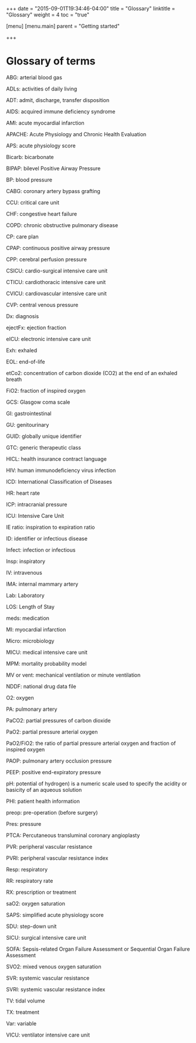+++
date = "2015-09-01T19:34:46-04:00"
title = "Glossary"
linktitle = "Glossary"
weight = 4
toc = "true"

[menu]
  [menu.main]
    parent = "Getting started"

+++


# Glossary of terms

ABG: arterial blood gas

ADLs: activities of daily living

ADT: admit, discharge, transfer disposition

AIDS: acquired immune deficiency syndrome

AMI: acute myocardial infarction 

APACHE: Acute Physiology and Chronic Health Evaluation

APS: acute physiology score 

Bicarb: bicarbonate

BIPAP: bilevel Positive Airway Pressure

BP: blood pressure

CABG: coronary artery bypass grafting 

CCU: critical care unit

CHF: congestive heart failure

COPD: chronic obstructive pulmonary disease

CP: care plan

CPAP: continuous positive airway pressure

CPP: cerebral perfusion pressure

CSICU: cardio-surgical intensive care unit

CTICU: cardiothoracic intensive care unit

CVICU: cardiovascular intensive care unit

CVP: central venous pressure

Dx: diagnosis

ejectFx: ejection fraction

eICU: electronic intensive care unit

Exh: exhaled 

EOL: end-of-life 

etCo2: concentration of carbon dioxide (CO2) at the end of an exhaled breath

FiO2: fraction of inspired oxygen

GCS: Glasgow coma scale

GI: gastrointestinal

GU: genitourinary 

GUID: globally unique identifier

GTC: generic therapeutic class

HICL: health insurance contract language

HIV: human immunodeficiency virus infection

ICD: International Classification of Diseases

HR: heart rate

ICP: intracranial pressure

ICU: Intensive Care Unit 

IE ratio: inspiration to expiration ratio

ID: identifier or infectious disease

Infect: infection or infectious

Insp: inspiratory

IV: intravenous

IMA: internal mammary artery

Lab: Laboratory

LOS: Length of Stay 

meds: medication

MI: myocardial infarction

Micro: microbiology

MICU: medical intensive care unit

MPM: mortality probability model

MV or vent: mechanical ventilation or minute ventilation

NDDF: national drug data file 

O2: oxygen

PA: pulmonary artery

PaCO2: partial pressures of carbon dioxide 

PaO2: partial pressure arterial oxygen

PaO2/FiO2: the ratio of partial pressure arterial oxygen and fraction of inspired oxygen

PAOP: pulmonary artery occlusion pressure

PEEP: positive end-expiratory pressure

pH: potential of hydrogen) is a numeric scale used to specify the acidity or basicity of an aqueous solution

PHI: patient health information

preop: pre-operation (before surgery)

Pres: pressure 

PTCA: Percutaneous transluminal coronary angioplasty 

PVR: peripheral vascular resistance

PVRI: peripheral vascular resistance index

Resp: respiratory 

RR: respiratory rate

RX: prescription or treatment

saO2: oxygen saturation

SAPS: simplified acute physiology score

SDU: step-down unit

SICU: surgical intensive care unit

SOFA: Sepsis-related Organ Failure Assessment or Sequential Organ Failure Assessment

SVO2: mixed venous oxygen saturation 

SVR: systemic vascular resistance

SVRI: systemic vascular resistance index

TV: tidal volume

TX: treatment

Var: variable

VICU: ventilator intensive care unit



